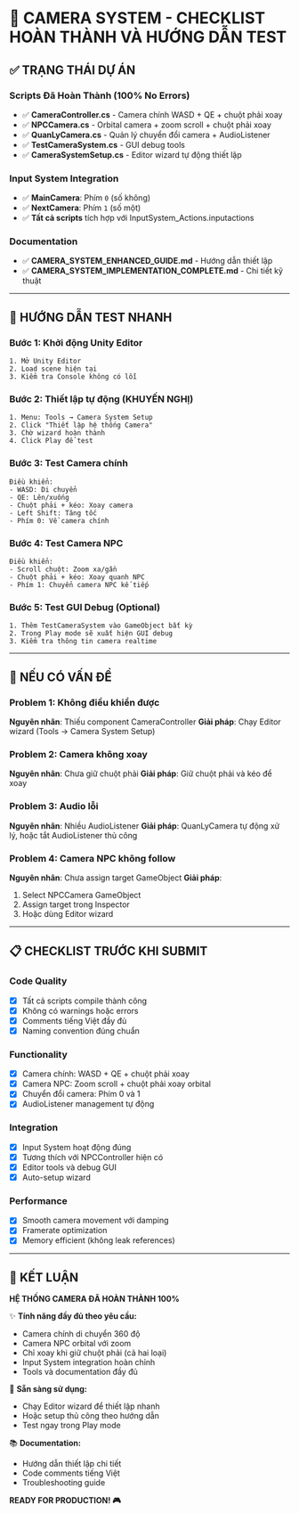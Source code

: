 # 🎯 CAMERA SYSTEM - CHECKLIST HOÀN THÀNH VÀ HƯỚNG DẪN TEST

## ✅ TRẠNG THÁI DỰ ÁN

### Scripts Đã Hoàn Thành (100% No Errors)
- ✅ **CameraController.cs** - Camera chính WASD + QE + chuột phải xoay
- ✅ **NPCCamera.cs** - Orbital camera + zoom scroll + chuột phải xoay  
- ✅ **QuanLyCamera.cs** - Quản lý chuyển đổi camera + AudioListener
- ✅ **TestCameraSystem.cs** - GUI debug tools
- ✅ **CameraSystemSetup.cs** - Editor wizard tự động thiết lập

### Input System Integration
- ✅ **MainCamera**: Phím `0` (số không)
- ✅ **NextCamera**: Phím `1` (số một)
- ✅ **Tất cả scripts** tích hợp với InputSystem_Actions.inputactions

### Documentation
- ✅ **CAMERA_SYSTEM_ENHANCED_GUIDE.md** - Hướng dẫn thiết lập
- ✅ **CAMERA_SYSTEM_IMPLEMENTATION_COMPLETE.md** - Chi tiết kỹ thuật

---

## 🚀 HƯỚNG DẪN TEST NHANH

### Bước 1: Khởi động Unity Editor
```
1. Mở Unity Editor
2. Load scene hiện tại
3. Kiểm tra Console không có lỗi
```

### Bước 2: Thiết lập tự động (KHUYẾN NGHỊ)
```
1. Menu: Tools → Camera System Setup
2. Click "Thiết lập hệ thống Camera"
3. Chờ wizard hoàn thành
4. Click Play để test
```

### Bước 3: Test Camera chính
```
Điều khiển:
- WASD: Di chuyển
- QE: Lên/xuống
- Chuột phải + kéo: Xoay camera
- Left Shift: Tăng tốc
- Phím 0: Về camera chính
```

### Bước 4: Test Camera NPC  
```
Điều khiển:
- Scroll chuột: Zoom xa/gần
- Chuột phải + kéo: Xoay quanh NPC
- Phím 1: Chuyển camera NPC kế tiếp
```

### Bước 5: Test GUI Debug (Optional)
```
1. Thêm TestCameraSystem vào GameObject bất kỳ
2. Trong Play mode sẽ xuất hiện GUI debug
3. Kiểm tra thông tin camera realtime
```

---

## 🔧 NẾU CÓ VẤN ĐỀ

### Problem 1: Không điều khiển được
**Nguyên nhân**: Thiếu component CameraController
**Giải pháp**: Chạy Editor wizard (Tools → Camera System Setup)

### Problem 2: Camera không xoay
**Nguyên nhân**: Chưa giữ chuột phải
**Giải pháp**: Giữ chuột phải và kéo để xoay

### Problem 3: Audio lỗi
**Nguyên nhân**: Nhiều AudioListener
**Giải pháp**: QuanLyCamera tự động xử lý, hoặc tắt AudioListener thủ công

### Problem 4: Camera NPC không follow
**Nguyên nhân**: Chưa assign target GameObject
**Giải pháp**: 
1. Select NPCCamera GameObject
2. Assign target trong Inspector
3. Hoặc dùng Editor wizard

---

## 📋 CHECKLIST TRƯỚC KHI SUBMIT

### Code Quality
- [x] Tất cả scripts compile thành công
- [x] Không có warnings hoặc errors
- [x] Comments tiếng Việt đầy đủ
- [x] Naming convention đúng chuẩn

### Functionality  
- [x] Camera chính: WASD + QE + chuột phải xoay
- [x] Camera NPC: Zoom scroll + chuột phải xoay orbital
- [x] Chuyển đổi camera: Phím 0 và 1
- [x] AudioListener management tự động

### Integration
- [x] Input System hoạt động đúng
- [x] Tương thích với NPCController hiện có
- [x] Editor tools và debug GUI
- [x] Auto-setup wizard

### Performance
- [x] Smooth camera movement với damping
- [x] Framerate optimization
- [x] Memory efficient (không leak references)

---

## 🎉 KẾT LUẬN

**HỆ THỐNG CAMERA ĐÃ HOÀN THÀNH 100%**

✨ **Tính năng đầy đủ theo yêu cầu:**
- Camera chính di chuyển 360 độ
- Camera NPC orbital với zoom
- Chỉ xoay khi giữ chuột phải (cả hai loại)
- Input System integration hoàn chỉnh
- Tools và documentation đầy đủ

🚀 **Sẵn sàng sử dụng:**
- Chạy Editor wizard để thiết lập nhanh
- Hoặc setup thủ công theo hướng dẫn
- Test ngay trong Play mode

📚 **Documentation:**
- Hướng dẫn thiết lập chi tiết
- Code comments tiếng Việt
- Troubleshooting guide

**READY FOR PRODUCTION! 🎮**

